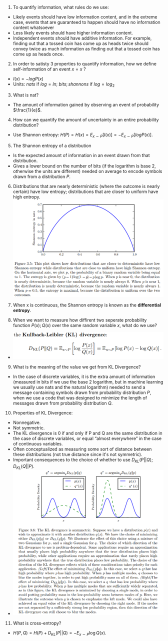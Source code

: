 1. To quantify information, what rules do we use:
- Likely events should have low information content, and in the extreme case, events that are guaranteed to happen should have no information content whatsoever
- Less likely events should have higher information content.
-  Independent events should have additive information. For example, finding out that a tossed coin has come up as heads twice should convey twice as much information as finding out that a tossed coin has come up as heads once.

2. In order to satisty 3 properties to quantify information, how we define self-information of an event $x = x$ ?
- $I(x) = -logP(x)$ 
- Units: $nats$ if  $log = ln$; $bits; shannons$ if $log = log_2$

3. What is nat?
- The amount of information gained by observing an event of probability $\frac{1}{e}$.

4. How can we quantify the amount of uncertainty in an entire probability distribution?
- Use Shannon entropy: $H(P) = H(x) = E_{x \sim P}[I(x)] = -E_{x \sim P}[logP(x)]$. 

5. The Shannon entropy of a distribution 
- Is the expected amount of information in an event drawn from that distribution.
- Gives a lower bound on the number of bits (if the logarithm is base 2, otherwise the units are different) needed on average to encode symbols drawn from a distribution $P$.

6. Distributions that are nearly deterministic (where the outcome is nearly certain) have low entropy; distributions that are closer to uniform have high entropy.
![shannon_entropy.png](..\assets\shannon_entropy.png)

7. When x is continuous, the Shannon entropy is known as the **differential entropy**.
8. When we want to measure how diffirent two seperate probability function $P(x); Q(x)$ over the same random variable $x$, what do we use?
- ![KL_divergence.png](..\assets\KL_divergence.png)
9. What is the meaning of the value we get from KL Divergence?
- In the case of discrete variables, it is the extra amount of information (measured in bits if we use the base 2 logarithm, but in machine learning we usually use nats and the natural logarithm) needed to send a message containing symbols drawn from probability distribution $P$, when we use a code that was designed to minimize the length of messages drawn from probability distribution $Q$.
10. Properties of KL Divergence:
- Nonnegative.
- Not symmetric.
- The KL divergence is 0 if and only if P and Q are the same distribution in the case of discrete variables, or equal “almost everywhere” in the case of continuous variables. 
- Often conceptualized as measuring some sort of distance between these distributions (not true distance since it's not symmetric).
- Important consequences to the choice of whether to use  $D_{KL}(P||Q); D_{KL}(Q||P)$.
- ![kl_divergence_diff.png](..\assets\kl_divergence_diff.png)


11. What is cross-entropy?
- $H(P,Q) = H(P) + D_{KL}(P||Q) = -E_{x \sim P}\log Q(x)$. 